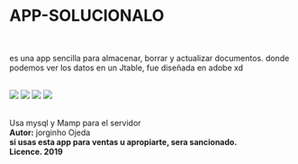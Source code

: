 # APP-SOLUCIONALO
<br>

es una app sencilla para almacenar, borrar y actualizar documentos. 
donde podemos ver los datos en un Jtable, fue diseñada en adobe xd

<br>
<img  heigth="700" src="https://i.ibb.co/5KsCkqN/Captura-de-pantalla-2019-11-24-a-la-s-12-24-36-p-m.png">
<img  heigth="700" src="https://i.ibb.co/7vgbr6B/Captura-de-pantalla-2019-11-24-a-la-s-12-17-31-p-m.png">
<img  heigth="700" src="https://i.ibb.co/WsMGLnS/Captura-de-pantalla-2019-11-24-a-la-s-12-19-21-p-m.png">
<img  heigth="700" src="https://i.ibb.co/b71G4WR/Captura-de-pantalla-2019-11-24-a-la-s-12-22-57-p-m.png">
<br>
<br>

Usa mysql y Mamp para el servidor
<BR>**Autor:** jorginho Ojeda<BR>
**si usas esta app para ventas u apropiarte, sera sancionado.<BR>**
**Licence. 2019**
